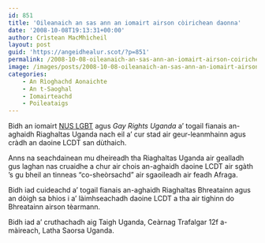 ```yaml
---
id: 851
title: 'Oileanaich an sas ann an iomairt airson còirichean daonna'
date: '2008-10-08T19:13:31+00:00'
author: Crìstean MacMhìcheil
layout: post
guid: 'https://angeidhealur.scot/?p=851'
permalink: /2008-10-08-oileanaich-an-sas-ann-an-iomairt-airson-coirichean-daonna/
image: /images/posts/2008-10-08-oileanaich-an-sas-ann-an-iomairt-airson-coirichean-daonna.webp
categories:
    - An Rìoghachd Aonaichte
    - An t-Saoghal
    - Iomairteachd
    - Poileataigs
---
```


Bidh an iomairt [NUS LGBT](https://www.nusconnect.org.uk/liberation/lgbt-students "NUS LGBT") agus *Gay Rights Uganda* a’ togail fianais an-aghaidh Riaghaltas Uganda nach eil a’ cur stad air geur-leanmhainn agus cràdh an daoine LCDT san dùthaich.

Anns na seachdainean mu dheireadh tha Riaghaltas Uganda air gealladh gus laghan nas cruaidhe a chur air chois an-aghaidh daoine LCDT air sgàth ’s gu bheil an tinneas “co-sheòrsachd” air sgaoileadh air feadh Afraga.

Bidh iad cuideachd a’ togail fianais an-aghaidh Riaghaltas Bhreatainn agus an dòigh sa bhios i a’ làimhseachadh daoine LCDT a tha air tighinn do Bhreatainn airson tèarmann.

Bidh iad a’ cruthachadh aig Taigh Uganda, Ceàrnag Trafalgar 12f a-màireach, Latha Saorsa Uganda.
